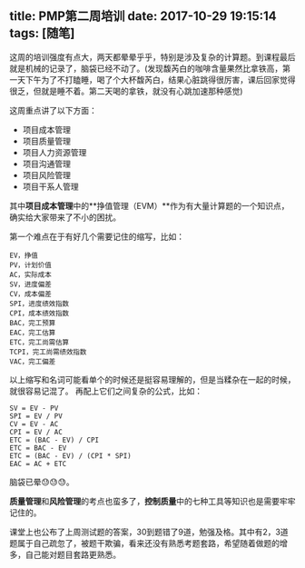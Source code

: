 title: PMP第二周培训
date: 2017-10-29 19:15:14
tags: [随笔]
---

这周的培训强度有点大，两天都晕晕乎乎，特别是涉及复杂的计算题。到课程最后就是机械的记录了，脑袋已经不动了。(发现馥芮白的咖啡含量果然比拿铁高，第一天下午为了不打瞌睡，喝了个大杯馥芮白，结果心脏跳得很厉害，课后回家觉得很乏，但就是睡不着。第二天喝的拿铁，就没有心跳加速那种感觉)

这周重点讲了以下方面：

- 项目成本管理
- 项目质量管理
- 项目人力资源管理
- 项目沟通管理
- 项目风险管理
- 项目干系人管理

其中**项目成本管理**中的**挣值管理（EVM）**作为有大量计算题的一个知识点，确实给大家带来了不小的困扰。

第一个难点在于有好几个需要记住的缩写，比如：

```
EV，挣值
PV，计划价值
AC，实际成本
SV，进度偏差
CV，成本偏差
SPI，进度绩效指数
CPI，成本绩效指数
BAC，完工预算
EAC，完工估算
ETC，完工尚需估算
TCPI，完工尚需绩效指数
VAC，完工偏差
```

以上缩写和名词可能看单个的时候还是挺容易理解的，但是当糅杂在一起的时候，就很容易记混了。
再配上它们之间复杂的公式，比如：

```
SV = EV - PV
SPI = EV / PV
CV = EV - AC
CPI = EV / AC
ETC = (BAC - EV) / CPI
ETC = BAC - EV
ETC = (BAC - EV) / (CPI * SPI)
EAC = AC + ETC
```

脑袋已晕😓😓😓。

**质量管理**和**风险管理**的考点也蛮多了，**控制质量**中的七种工具等知识也是需要牢牢记住的。

课堂上也公布了上周测试题的答案，30到题错了9道，勉强及格。其中有2，3道题属于自己疏忽了，被题干欺骗，看来还没有熟悉考题套路，希望随着做题的增多，自己能对题目套路更熟悉。


